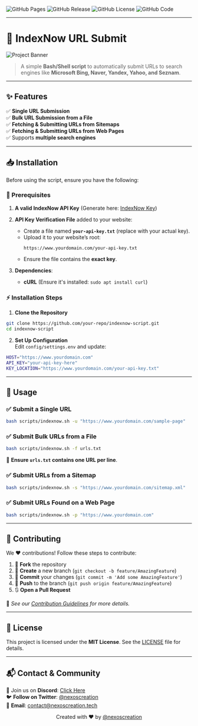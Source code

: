 ![GitHub Pages](https://img.shields.io/github/deployments/nexoscreation/IndexNow/github-pages.svg?style=flat-square&color=cyan)
![GitHub Release](https://img.shields.io/github/v/release/nexoscreation/IndexNow.svg?style=flat-square&color=cyan)
![GitHub License](https://img.shields.io/github/license/nexoscreation/IndexNow.svg?style=flat-square&color=cyan)
![GitHub Code](https://img.shields.io/github/languages/code-size/nexoscreation/IndexNow.svg?style=flat-square&color=cyan)

---

# 🚀 IndexNow URL Submit

![Project Banner](image-url)

> A simple **Bash/Shell script** to automatically submit URLs to search engines like **Microsoft Bing, Naver, Yandex, Yahoo, and Seznam**.

---

## ✨ Features

✅ **Single URL Submission**  
✅ **Bulk URL Submission from a File**  
✅ **Fetching & Submitting URLs from Sitemaps**  
✅ **Fetching & Submitting URLs from Web Pages**  
✅ Supports **multiple search engines**

---

## 📥 Installation

Before using the script, ensure you have the following:

### 🔧 Prerequisites

1. **A valid IndexNow API Key** (Generate here: [IndexNow Key](https://www.indexnow.org))
2. **API Key Verification File** added to your website:

   - Create a file named **`your-api-key.txt`** (replace with your actual key).
   - Upload it to your website’s root:
     ```
     https://www.yourdomain.com/your-api-key.txt
     ```
   - Ensure the file contains the **exact key**.

3. **Dependencies**:
   - **cURL** (Ensure it's installed: `sudo apt install curl`)

### ⚡ Installation Steps

1. **Clone the Repository**

```bash
git clone https://github.com/your-repo/indexnow-script.git
cd indexnow-script
```

2. **Set Up Configuration**  
   Edit `config/settings.env` and update:

```bash
HOST="https://www.yourdomain.com"
API_KEY="your-api-key-here"
KEY_LOCATION="https://www.yourdomain.com/your-api-key.txt"
```

---

## 🎯 Usage

### ✅ Submit a Single URL

```bash
bash scripts/indexnow.sh -u "https://www.yourdomain.com/sample-page"
```

### ✅ Submit Bulk URLs from a File

```bash
bash scripts/indexnow.sh -f urls.txt
```

📌 **Ensure `urls.txt` contains one URL per line**.

### ✅ Submit URLs from a Sitemap

```bash
bash scripts/indexnow.sh -s "https://www.yourdomain.com/sitemap.xml"
```

### ✅ Submit URLs Found on a Web Page

```bash
bash scripts/indexnow.sh -p "https://www.yourdomain.com"
```

---

## 🤝 Contributing

We ❤️ contributions! Follow these steps to contribute:

1. 🍴 **Fork** the repository
2. 🌿 **Create** a new branch (`git checkout -b feature/AmazingFeature`)
3. 💾 **Commit** your changes (`git commit -m 'Add some AmazingFeature'`)
4. 🚀 **Push** to the branch (`git push origin feature/AmazingFeature`)
5. 🔃 **Open a Pull Request**

📖 _See our [Contribution Guidelines](CONTRIBUTING.md) for more details._

---

## 📄 License

This project is licensed under the **MIT License**. See the [LICENSE](LICENSE) file for details.

---

## 📬 Contact & Community

💬 Join us on **Discord**: [Click Here](https://discord.gg/H7pVc9aUK2)  
🐦 **Follow on Twitter**: [@nexoscreation](https://twitter.com/nexoscreator)  
📧 **Email**: [contact@nexoscreation.tech](mailto:contact@nexoscreation.tech)

<p align="center">
  Created with ❤️ by <a href="https://github.com/nexoscreation">@nexoscreation</a>
</p>

